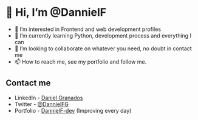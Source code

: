 #  👋 Hi, I’m @DannielF


- 👀 I’m interested in Frontend and web development profiles
- 🌱 I’m currently learning Python, development process and everything I can
- 💞️ I’m looking to collaborate on whatever you need, no doubt in contact me
- 📫 How to reach me, see my portfolio and follow me.


## Contact me

* LinkedIn - [Daniel Granados](https://www.linkedin.com/in/dannielf-devsoftware/)
* Twitter - [@DannielFG](https://twitter.com/DannielFG)
* Portfolio - [DannielF-dev](https://dannielf.github.io/Portfolio-frontend/) (Improving every day)


<!---
DannielF/DannielF is a ✨ special ✨ repository because its `README.md` (this file) appears on your GitHub profile.
You can click the Preview link to take a look at your changes.
--->
